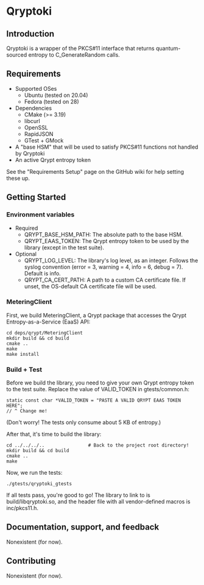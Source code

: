 # Qryptoki

## Introduction

Qryptoki is a wrapper of the PKCS#11 interface that returns quantum-sourced entropy to C_GenerateRandom calls.

## Requirements
  * Supported OSes
    * Ubuntu (tested on 20.04)
    * Fedora (tested on 28)
  * Dependencies
    * CMake (>= 3.19)
    * libcurl
    * OpenSSL
    * RapidJSON
    * GTest + GMock
  * A "base HSM" that will be used to satisfy PKCS#11 functions not handled by Qryptoki
  * An active Qrypt entropy token

See the "Requirements Setup" page on the GitHub wiki for help setting these up.

## Getting Started

### Environment variables
  * Required
    * QRYPT_BASE_HSM_PATH: The absolute path to the base HSM.
    * QRYPT_EAAS_TOKEN: The Qrypt entropy token to be used by the library (except in the test suite).
  * Optional
    * QRYPT_LOG_LEVEL: The library's log level, as an integer. Follows the syslog convention (error = 3, warning = 4, info = 6, debug = 7). Default is info.
    * QRYPT_CA_CERT_PATH: A path to a custom CA certificate file. If unset, the OS-default CA certificate file will be used.

### MeteringClient
First, we build MeteringClient, a Qrypt package that accesses the Qrypt Entropy-as-a-Service (EaaS) API:

```
cd deps/qrypt/MeteringClient
mkdir build && cd build
cmake ..
make
make install
```

### Build + Test
Before we build the library, you need to give your own Qrypt entropy token to the test suite. Replace the value of VALID_TOKEN in gtests/common.h:

```
static const char *VALID_TOKEN = "PASTE A VALID QRYPT EAAS TOKEN HERE";
// ^ Change me!
```

(Don't worry! The tests only consume about 5 KB of entropy.)

After that, it's time to build the library:

```
cd ../../../..                # Back to the project root directory!
mkdir build && cd build
cmake ..
make
```

Now, we run the tests:
```
./gtests/qryptoki_gtests
```

If all tests pass, you're good to go! The library to link to is build/libqryptoki.so, and the header file with all vendor-defined macros is inc/pkcs11.h.

## Documentation, support, and feedback

Nonexistent (for now).

## Contributing

Nonexistent (for now).
